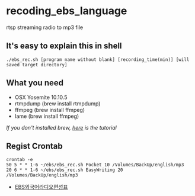 # recoding_ebs_language
rtsp streaming radio to mp3 file

## It's easy to explain this in shell
```shell
./ebs_rec.sh [program name without blank] [recording_time(min)] [will saved target directory]
```

## What you need
- OSX Yosemite 10.10.5
- rtmpdump (brew install rtmpdump)
- ffmpeg (brew install ffmpeg)
- lame (brew install ffmpeg)

*If you don't installed brew, [here](http://brew.sh/index_ko.html) is the tutorial*

## Regist Crontab

```shell
crontab -e
50 5 * * 1-6 ~/ebs/ebs_rec.sh Pocket 10 /Volumes/BackUp/english/mp3
20 6 * * 1-6 ~/ebs/ebs_rec.sh EasyWriting 20 /Volumes/BackUp/english/mp3
```

* [EBS외국어라디오편성표](http://www.ebs.co.kr/schedule?channelCd=IRADIO&onor=IRADIO)


